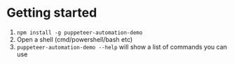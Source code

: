 # Getting started

1. `npm install -g puppeteer-automation-demo`
2. Open a shell (cmd/powershell/bash etc) 
3. `puppeteer-automation-demo --help` will show a list of commands you can use